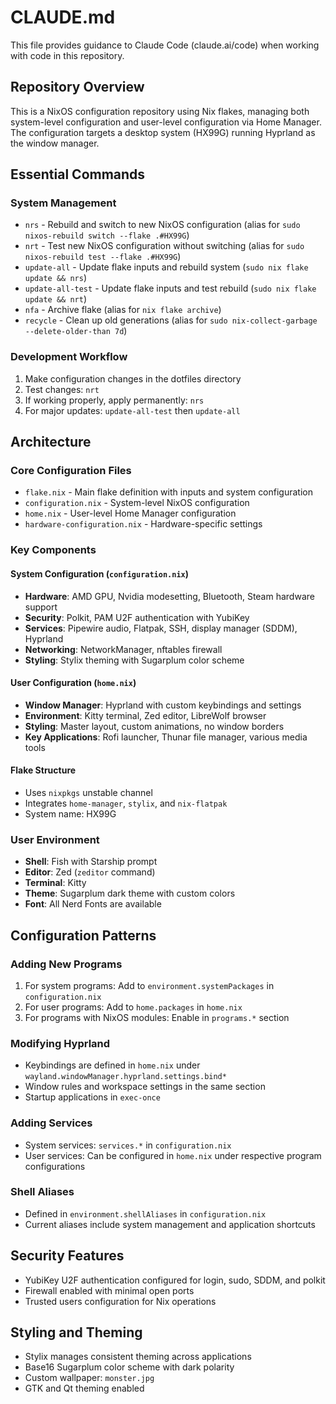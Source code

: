 # CLAUDE.md

This file provides guidance to Claude Code (claude.ai/code) when working with code in this repository.

## Repository Overview

This is a NixOS configuration repository using Nix flakes, managing both system-level configuration and user-level configuration via Home Manager. The configuration targets a desktop system (HX99G) running Hyprland as the window manager.

## Essential Commands

### System Management
- `nrs` - Rebuild and switch to new NixOS configuration (alias for `sudo nixos-rebuild switch --flake .#HX99G`)
- `nrt` - Test new NixOS configuration without switching (alias for `sudo nixos-rebuild test --flake .#HX99G`)
- `update-all` - Update flake inputs and rebuild system (`sudo nix flake update && nrs`)
- `update-all-test` - Update flake inputs and test rebuild (`sudo nix flake update && nrt`)
- `nfa` - Archive flake (alias for `nix flake archive`)
- `recycle` - Clean up old generations (alias for `sudo nix-collect-garbage --delete-older-than 7d`)

### Development Workflow
1. Make configuration changes in the dotfiles directory
2. Test changes: `nrt`
3. If working properly, apply permanently: `nrs`
4. For major updates: `update-all-test` then `update-all`

## Architecture

### Core Configuration Files
- `flake.nix` - Main flake definition with inputs and system configuration
- `configuration.nix` - System-level NixOS configuration
- `home.nix` - User-level Home Manager configuration
- `hardware-configuration.nix` - Hardware-specific settings

### Key Components

#### System Configuration (`configuration.nix`)
- **Hardware**: AMD GPU, Nvidia modesetting, Bluetooth, Steam hardware support
- **Security**: Polkit, PAM U2F authentication with YubiKey
- **Services**: Pipewire audio, Flatpak, SSH, display manager (SDDM), Hyprland
- **Networking**: NetworkManager, nftables firewall
- **Styling**: Stylix theming with Sugarplum color scheme

#### User Configuration (`home.nix`)
- **Window Manager**: Hyprland with custom keybindings and settings
- **Environment**: Kitty terminal, Zed editor, LibreWolf browser
- **Styling**: Master layout, custom animations, no window borders
- **Key Applications**: Rofi launcher, Thunar file manager, various media tools

#### Flake Structure
- Uses `nixpkgs` unstable channel
- Integrates `home-manager`, `stylix`, and `nix-flatpak`
- System name: HX99G

### User Environment
- **Shell**: Fish with Starship prompt
- **Editor**: Zed (`zeditor` command)
- **Terminal**: Kitty
- **Theme**: Sugarplum dark theme with custom colors
- **Font**: All Nerd Fonts are available

## Configuration Patterns

### Adding New Programs
1. For system programs: Add to `environment.systemPackages` in `configuration.nix`
2. For user programs: Add to `home.packages` in `home.nix`
3. For programs with NixOS modules: Enable in `programs.*` section

### Modifying Hyprland
- Keybindings are defined in `home.nix` under `wayland.windowManager.hyprland.settings.bind*`
- Window rules and workspace settings in the same section
- Startup applications in `exec-once`

### Adding Services
- System services: `services.*` in `configuration.nix`
- User services: Can be configured in `home.nix` under respective program configurations

### Shell Aliases
- Defined in `environment.shellAliases` in `configuration.nix`
- Current aliases include system management and application shortcuts

## Security Features
- YubiKey U2F authentication configured for login, sudo, SDDM, and polkit
- Firewall enabled with minimal open ports
- Trusted users configuration for Nix operations

## Styling and Theming
- Stylix manages consistent theming across applications
- Base16 Sugarplum color scheme with dark polarity
- Custom wallpaper: `monster.jpg`
- GTK and Qt theming enabled